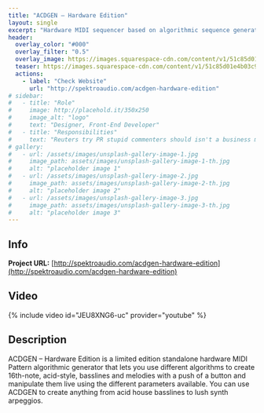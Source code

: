 ```yaml
---
title: "ACDGEN – Hardware Edition"
layout: single
excerpt: "Hardware MIDI sequencer based on algorithmic sequence generation."
header:
  overlay_color: "#000"
  overlay_filter: "0.5"
  overlay_image: https://images.squarespace-cdn.com/content/v1/51c85d01e4b03c9d19356577/1551298789139-OS0KL0JKRLUEOIA4K5Y3/ACDGEN+Promo.jpg
  teaser: https://images.squarespace-cdn.com/content/v1/51c85d01e4b03c9d19356577/1551298789139-OS0KL0JKRLUEOIA4K5Y3/ACDGEN+Promo.jpg?format=750w
  actions:
    - label: "Check Website"
      url: "http://spektroaudio.com/acdgen-hardware-edition"
# sidebar:
#   - title: "Role"
#     image: http://placehold.it/350x250
#     image_alt: "logo"
#     text: "Designer, Front-End Developer"
#   - title: "Responsibilities"
#     text: "Reuters try PR stupid commenters should isn't a business model"
# gallery:
#   - url: /assets/images/unsplash-gallery-image-1.jpg
#     image_path: assets/images/unsplash-gallery-image-1-th.jpg
#     alt: "placeholder image 1"
#   - url: /assets/images/unsplash-gallery-image-2.jpg
#     image_path: assets/images/unsplash-gallery-image-2-th.jpg
#     alt: "placeholder image 2"
#   - url: /assets/images/unsplash-gallery-image-3.jpg
#     image_path: assets/images/unsplash-gallery-image-3-th.jpg
#     alt: "placeholder image 3"
---
```



## Info

**Project URL:** [http://spektroaudio.com/acdgen-hardware-edition](http://spektroaudio.com/acdgen-hardware-edition)

## Video

{% include video id="JEU8XNG6-uc" provider="youtube" %}

## Description

ACDGEN – Hardware Edition is a limited edition standalone hardware MIDI Pattern algorithmic generator that lets you use different algorithms to create 16th-note, acid-style, basslines and melodies with a push of a button and manipulate them live using the different parameters available. You can use ACDGEN to create anything from acid house basslines to lush synth arpeggios.

